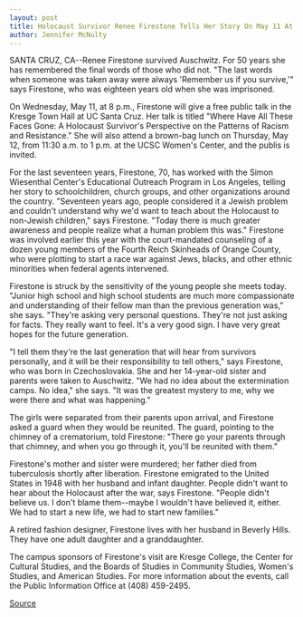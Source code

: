 ```yaml
---
layout: post
title: Holocaust Survivor Renee Firestone Tells Her Story On May 11 At UCSC
author: Jennifer McNulty
---
```


SANTA CRUZ, CA--Renee Firestone survived Auschwitz. For 50 years  she has remembered the final words of those who did not. "The last  words when someone was taken away were always 'Remember us if  you survive,'" says Firestone, who was eighteen years old when she  was imprisoned.

On Wednesday, May 11, at 8 p.m., Firestone will give a free  public talk in the Kresge Town Hall at UC Santa Cruz. Her talk is  titled "Where Have All These Faces Gone: A Holocaust Survivor's  Perspective on the Patterns of Racism and Resistance." She will also  attend a brown-bag lunch on Thursday, May 12, from 11:30 a.m. to 1  p.m. at the UCSC Women's Center, and the publis is invited.

For the last seventeen years, Firestone, 70, has worked with  the Simon Wiesenthal Center's Educational Outreach Program in Los  Angeles, telling her story to schoolchildren, church groups, and other  organizations around the country. "Seventeen years ago, people  considered it a Jewish problem and couldn't understand why we'd  want to teach about the Holocaust to non-Jewish children," says  Firestone. "Today there is much greater awareness and people  realize what a human problem this was." Firestone was involved  earlier this year with the court-mandated counseling of a dozen  young members of the Fourth Reich Skinheads of Orange County, who  were plotting to start a race war against Jews, blacks, and other  ethnic minorities when federal agents intervened.

Firestone is struck by the sensitivity of the young people she  meets today. "Junior high school and high school students are much  more compassionate and understanding of their fellow man than the  previous generation was," she says. "They're asking very personal  questions. They're not just asking for facts. They really want to feel.  It's a very good sign. I have very great hopes for the future  generation.

"I tell them they're the last generation that will hear from  survivors personally, and it will be their responsibility to tell  others," says Firestone, who was born in Czechoslovakia. She and her  14-year-old sister and parents were taken to Auschwitz. "We had no  idea about the extermination camps. No idea," she says. "It was the greatest mystery to me, why we were  there and what was happening."

The girls were separated from their parents upon arrival, and  Firestone asked a guard when they would be reunited. The guard,  pointing to the chimney of a crematorium, told Firestone: "There go  your parents through that chimney, and when you go through it, you'll  be reunited with them."

Firestone's mother and sister were murdered; her father died  from tuberculosis shortly after liberation. Firestone emigrated to  the United States in 1948 with her husband and infant daughter.  People didn't want to hear about the Holocaust after the war, says  Firestone. "People didn't believe us. I don't blame them--maybe I  wouldn't have believed it, either. We had to start a new life, we had  to start new families."

A retired fashion designer, Firestone lives with her husband in  Beverly Hills. They have one adult daughter and a granddaughter.

The campus sponsors of Firestone's visit are Kresge College,  the Center for Cultural Studies, and the Boards of Studies in  Community Studies, Women's Studies, and American Studies. For  more information about the events, call the Public Information  Office at (408) 459-2495.

[Source](http://www1.ucsc.edu/news_events/press_releases/archive/93-94/04-94/042294-Holocaust_survivor_.html "Permalink to 042294-Holocaust_survivor_")
